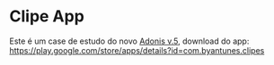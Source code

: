 # Clipe App
Este é um case de estudo do novo [Adonis v.5](https://preview.adonisjs.com), download do app: https://play.google.com/store/apps/details?id=com.byantunes.clipes
